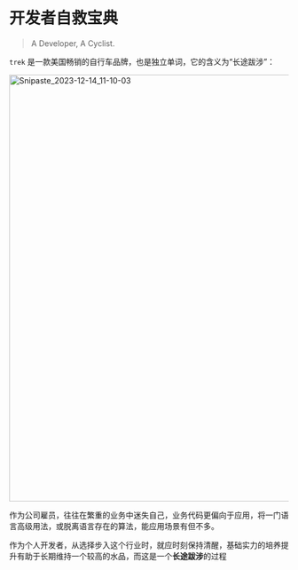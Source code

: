 # 开发者自救宝典

> A Developer, A Cyclist.

`trek` 是一款美国畅销的自行车品牌，也是独立单词，它的含义为“长途跋涉”：

<img width="769" alt="Snipaste_2023-12-14_11-10-03" src="https://github.com/HduSy/programer-trek/assets/20160901/acde6618-aef8-4bd8-a980-0452aa8e856d">

作为公司雇员，往往在繁重的业务中迷失自己，业务代码更偏向于应用，将一门语言高级用法，或脱离语言存在的算法，能应用场景有但不多。

作为个人开发者，从选择步入这个行业时，就应时刻保持清醒，基础实力的培养提升有助于长期维持一个较高的水品，而这是一个**长途跋涉**的过程
